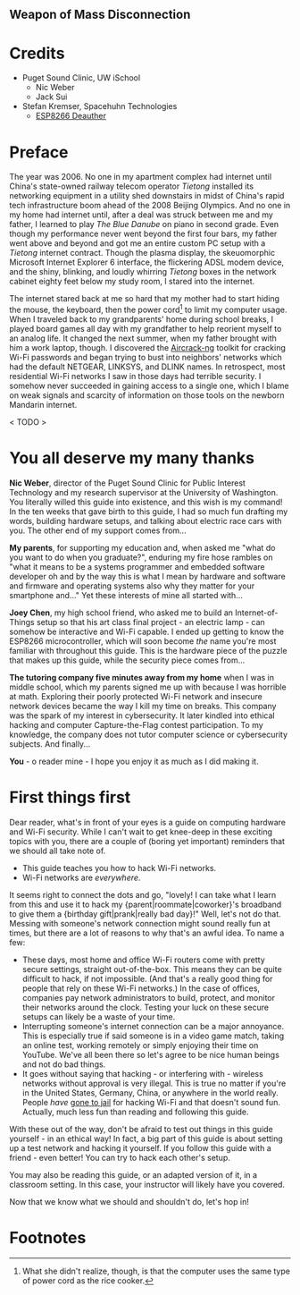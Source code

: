 ## Weapon of Mass Disconnection

# Credits

- Puget Sound Clinic, UW iSchool
	- Nic Weber
	- Jack Sui
- Stefan Kremser, Spacehuhn Technologies
	- [ESP8266 Deauther](https://github.com/SpacehuhnTech/esp8266_deauther)

# Preface

The year was 2006. No one in my apartment complex had internet until China's state-owned railway telecom operator *Tietong* installed its networking equipment in a utility shed downstairs in midst of China's rapid tech infrastructure boom ahead of the 2008 Beijing Olympics. And no one in my home had internet until, after a deal was struck between me and my father, I learned to play *The Blue Danube* on piano in second grade. Even though my performance never went beyond the first four bars, my father went above and beyond and got me an entire custom PC setup with a *Tietong* internet contract. Though the plasma display, the skeuomorphic Microsoft Internet Explorer 6 interface, the flickering ADSL modem device, and the shiny, blinking, and loudly whirring *Tietong* boxes in the network cabinet eighty feet below my study room, I stared into the internet.

The internet stared back at me so hard that my mother had to start hiding the mouse, the keyboard, then the power cord[^0] to limit my computer usage. When I traveled back to my grandparents' home during school breaks, I played board games all day with my grandfather to help reorient myself to an analog life. It changed the next summer, when my father brought with him a work laptop, though. I discovered the [Aircrack-ng](https://www.aircrack-ng.org) toolkit for cracking Wi-Fi passwords and began trying to bust into neighbors' networks which had the default NETGEAR, LINKSYS, and DLINK names. In retrospect, most residential Wi-Fi networks I saw in those days had terrible security. I somehow never succeeded in gaining access to a single one, which I blame on weak signals and scarcity of information on those tools on the newborn Mandarin internet.

< TODO >

# You all deserve my many thanks

**Nic Weber**, director of the Puget Sound Clinic for Public Interest Technology and my research supervisor at the University of Washington. You literally willed this guide into existence, and this wish is my command! In the ten weeks that gave birth to this guide, I had so much fun drafting my words, building hardware setups, and talking about electric race cars with you. The other end of my support comes from...

**My parents**, for supporting my education and, when asked me "what do you want to do when you graduate?", enduring my fire hose rambles on "what it means to be a systems programmer and embedded software developer oh and by the way this is what I mean by hardware and software and firmware and operating systems also why they matter for your smartphone and..." Yet these interests of mine all started with...

**Joey Chen**, my high school friend, who asked me to build an Internet-of-Things setup so that his art class final project - an electric lamp - can somehow be interactive and Wi-Fi capable. I ended up getting to know the ESP8266 microcontroller, which will soon become *the* name you're most familiar with throughout this guide. This is the hardware piece of the puzzle that makes up this guide, while the security piece comes from...

**The tutoring company five minutes away from my home** when I was in middle school, which my parents signed me up with because I was horrible at math. Exploring their poorly protected Wi-Fi network and insecure network devices became the way I kill my time on breaks. This company was the spark of my interest in cybersecurity. It later kindled into ethical hacking and computer Capture-the-Flag contest participation. To my knowledge, the company does not tutor computer science or cybersecurity subjects. And finally...

**You** - o reader mine - I hope you enjoy it as much as I did making it.

# First things first

Dear reader, what's in front of your eyes is a guide on computing hardware and Wi-Fi security. While I can't wait to get knee-deep in these exciting topics with you, there are a couple of (boring yet important) reminders that we should all take note of.

- This guide teaches you how to hack Wi-Fi networks.
- Wi-Fi networks are *everywhere*.

It seems right to connect the dots and go, "lovely! I can take what I learn from this and use it to hack my {parent|roommate|coworker}'s broadband to give them a {birthday gift|prank|really bad day}!" Well, let's not do that. Messing with someone's network connection might sound really fun at times, but there are a lot of reasons to why that's an awful idea. To name a few:

- These days, most home and office Wi-Fi routers come with pretty secure settings, straight out-of-the-box. This means they can be quite difficult to hack, if not impossible. (And that's a really good thing for people that rely on these Wi-Fi networks.) In the case of offices, companies pay network administrators to build, protect, and monitor their networks around the clock. Testing your luck on these secure setups can likely be a waste of your time.
- Interrupting someone's internet connection can be a major annoyance. This is especially true if said someone is in a video game match, taking an online test, working remotely or simply enjoying their time on YouTube. We've all been there so let's agree to be nice human beings and not do bad things.
- It goes without saying that hacking - or interfering with - wireless networks without approval is very illegal. This is true no matter if you're in the United States, Germany, China, or anywhere in the world really. People *have* [gone to jail](https://arstechnica.com/tech-policy/2011/07/wifi-hacking-neighbor-from-hell-gets-18-years-in-prison/) for hacking Wi-Fi and that doesn't sound fun. Actually, much less fun than reading and following this guide.

With these out of the way, don't be afraid to test out things in this guide yourself - in an ethical way! In fact, a big part of this guide is about setting up a test network and hacking it yourself. If you follow this guide with a friend - even better! You can try to hack each other's setup.

You may also be reading this guide, or an adapted version of it, in a classroom setting. In this case, your instructor will likely have you covered.

Now that we know what we should and shouldn't do, let's hop in!

# Footnotes

[^0]: What she didn't realize, though, is that the computer uses the same type of power cord as the rice cooker.